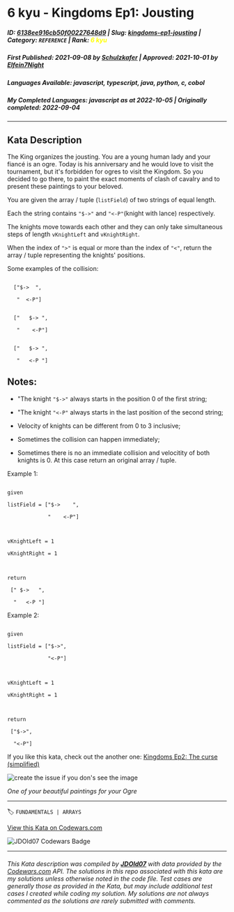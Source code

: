 # 6 kyu - Kingdoms Ep1: Jousting

##### **ID**: [6138ee916cb50f00227648d9](https://www.codewars.com/kata/6138ee916cb50f00227648d9) | **Slug**: [kingdoms-ep1-jousting](https://www.codewars.com/kata/6138ee916cb50f00227648d9) | **Category**: `REFERENCE` | **Rank**: <span style="color:yellow">6 kyu</span>

##### **First Published**: 2021-09-08 ***by*** [Schulzkafer](https://www.codewars.com/users/Schulzkafer) | **Approved**: 2021-10-01 ***by*** [Elfein7Night](https://www.codewars.com/users/Elfein7Night)

##### **Languages Available**: javascript, typescript, java, python, c, cobol

##### **My Completed Languages**: javascript ***as at*** 2022-10-05 | **Originally completed**: 2022-09-04

---

## Kata Description


The King organizes the jousting. You are a young human lady and your fiancé is an ogre. Today is his anniversary and he would love to visit the tournament, but it's forbidden for ogres to visit the Kingdom. So you decided to go there, to paint the exact moments of clash of cavalry and to present these paintings to your beloved.



You are given the array / tuple (`listField`) of two strings of equal length.

Each the string contains `"$->"` and `"<-P"`(knight with lance) respectively.

The knights move towards each other and they can only take simultaneous steps of length `vKnightLeft` and `vKnightRight`.

When the index of `">"` is equal or more than the index of `"<"`, return the array / tuple representing the knights' positions.



Some examples of the collision:

``` 

  ["$->  ",  

   "  <-P"]     

```

 

```

  ["   $-> ",

   "    <-P"]

```

 

```

  ["   $-> ",

   "   <-P "]

```

## Notes:

- "The knight `"$->"` always starts in the position 0 of the first string; 

- "The knight `"<-P"` always starts in the last position of the second string;

- Velocity of knights can be different from 0 to 3 inclusive;

- Sometimes the collision can happen immediately;

- Sometimes there is no an immediate collision and velocitity of both knights is 0. At this case return an original array / tuple.



Example 1:

```

given

listField = ["$->    ",

             "    <-P"]

             

vKnightLeft = 1

vKnightRight = 1  



return

 [" $->   ", 

  "   <-P "]

```



Example 2:

```

given

listField = ["$->",

             "<-P"]

             

vKnightLeft = 1

vKnightRight = 1  



return

 ["$->", 

  "<-P"]

```



If you like this kata, check out the another one: [Kingdoms Ep2: The curse (simplified)](https://www.codewars.com/kata/6159dda246a119001a7de465)



![create the issue if you don's see the image](https://upload.wikimedia.org/wikipedia/commons/d/d0/Paulus_Hector_Mair_Tjost_fig2.jpg)

_One of your beautiful paintings for your Ogre_











---


🏷 `FUNDAMENTALS | ARRAYS`


[View this Kata on Codewars.com](https://www.codewars.com/kata/6138ee916cb50f00227648d9)

![](https://www.codewars.com/users/jdold07/badges/large "JDOld07 Codewars Badge")

---

###### *This Kata description was compiled by [**JDOld07**](https://tpstech.dev) with data provided by the [Codewars.com](https://www.codewars.com) API.  The solutions in this repo associated with this kata are my solutions unless otherwise noted in the code file.  Test cases are generally those as provided in the Kata, but may include additional test cases I created while coding my solution.  My solutions are not always commented as the solutions are rarely submitted with comments.*
